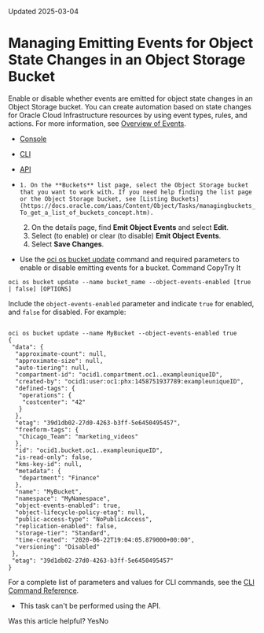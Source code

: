 Updated 2025-03-04
# Managing Emitting Events for Object State Changes in an Object Storage Bucket
Enable or disable whether events are emitted for object state changes in an Object Storage bucket.
You can create automation based on state changes for Oracle Cloud Infrastructure resources by using event types, rules, and actions. For more information, see [Overview of Events](https://docs.oracle.com/iaas/Content/Events/Concepts/eventsoverview.htm).
  * [Console](https://docs.oracle.com/en-us/iaas/Content/Object/Tasks/managingbuckets_topic-To_enable_or_disable_emitting_events_for_object_state_changes.htm)
  * [CLI](https://docs.oracle.com/en-us/iaas/Content/Object/Tasks/managingbuckets_topic-To_enable_or_disable_emitting_events_for_object_state_changes.htm)
  * [API](https://docs.oracle.com/en-us/iaas/Content/Object/Tasks/managingbuckets_topic-To_enable_or_disable_emitting_events_for_object_state_changes.htm)


  *     1. On the **Buckets** list page, select the Object Storage bucket that you want to work with. If you need help finding the list page or the Object Storage bucket, see [Listing Buckets](https://docs.oracle.com/iaas/Content/Object/Tasks/managingbuckets_topic-To_get_a_list_of_buckets_concept.htm).
    2. On the details page, find **Emit Object Events** and select **Edit**.
    3. Select (to enable) or clear (to disable) **Emit Object Events**.
    4. Select **Save Changes**.
  * Use the [oci os bucket update](https://docs.oracle.com/iaas/tools/oci-cli/latest/oci_cli_docs/cmdref/os/bucket/update.html) command and required parameters to enable or disable emitting events for a bucket.
Command
CopyTry It
```
oci os bucket update --name bucket_name --object-events-enabled [true | false] [OPTIONS]
```

Include the `object-events-enabled` parameter and indicate `true` for enabled, and `false` for disabled.
For example:
```

oci os bucket update --name MyBucket --object-events-enabled true
{
 "data": {
  "approximate-count": null,
  "approximate-size": null,
  "auto-tiering": null,
  "compartment-id": "ocid1.compartment.oc1..exampleuniqueID",
  "created-by": "ocid1:user:oc1:phx:1458751937789:exampleuniqueID",
  "defined-tags": {
   "operations": {
    "costcenter": "42"
   }
  },
  "etag": "39d1db02-27d0-4263-b3ff-5e6450495457",
  "freeform-tags": {
   "Chicago_Team": "marketing_videos"
  },
  "id": "ocid1.bucket.oc1..exampleuniqueID",
  "is-read-only": false,
  "kms-key-id": null,
  "metadata": {
   "department": "Finance"
  },
  "name": "MyBucket",
  "namespace": "MyNamespace",
  "object-events-enabled": true,
  "object-lifecycle-policy-etag": null,
  "public-access-type": "NoPublicAccess",
  "replication-enabled": false,
  "storage-tier": "Standard",
  "time-created": "2020-06-22T19:04:05.879000+00:00",
  "versioning": "Disabled"
 },
 "etag": "39d1db02-27d0-4263-b3ff-5e6450495457"
}
```

For a complete list of parameters and values for CLI commands, see the [CLI Command Reference](https://docs.oracle.com/iaas/tools/oci-cli/latest).
  * This task can't be performed using the API.


Was this article helpful?
YesNo

